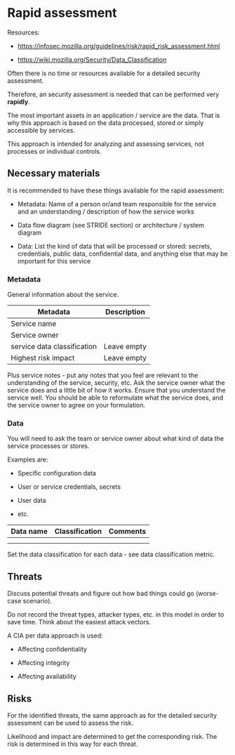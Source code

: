# Rapid assessment

Resources:

- https://infosec.mozilla.org/guidelines/risk/rapid_risk_assessment.html

- https://wiki.mozilla.org/Security/Data_Classification

Often there is no time or resources available for a detailed security assessment.

Therefore, an security assessment is needed that can be performed very <b>rapidly</b>.

The most important assets in an application / service are the data. That is why this approach is based on the data processed, stored or simply accessible by services.

This approach is intended for analyzing and assessing services, not processes or individual controls.

## Necessary materials

It is recommended to have these things available for the rapid assessment:

- Metadata: Name of a person or/and team responsible for the service and an understanding / description of how the service works

- Data flow diagram (see STRIDE section) or architecture / system diagram

- Data: List the kind of data that will be processed or stored: secrets, credentials, public data, confidential data, and anything else that may be important for this service

### Metadata

General information about the service.

| Metadata                    | Description |
| --------------------------- | ----------- |
| Service name                |             |
| Service owner               |             |
| service data classification | Leave empty |
| Highest risk impact         | Leave empty |

Plus service notes - put any notes that you feel are relevant to the understanding of the service, security, etc. Ask the service owner what the service does and a little bit of how it works. Ensure that you understand the service well. You should be able to reformulate what the service does, and the service owner to agree on your formulation.

### Data

You will need to ask the team or service owner about what kind of data the service processes or stores.

Examples are:

- Specific configuration data

- User or service credentials, secrets

- User data

- etc.

| Data name | Classification | Comments |
| --------- | -------------- | -------- |
|           |                |          |
|           |                |          |

Set the data classification for each data - see data classification metric.

## Threats

Discuss potential threats and figure out how bad things could go (worse-case scenario).

Do not record the threat types, attacker types, etc. in this model in order to save time. Think about the easiest attack vectors.

A CIA per data approach is used:

- Affecting confidentiality

- Affecting integrity

- Affecting availability

## Risks

For the identified threats, the same approach as for the detailed security assessment can be used to assess the risk.

Likelihood and impact are determined to get the corresponding risk. The risk is determined in this way for each threat.
